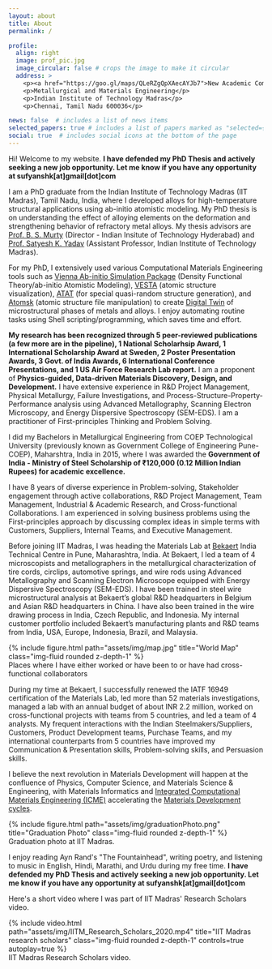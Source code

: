 ```yaml
---
layout: about
title: About
permalink: /

profile:
  align: right
  image: prof_pic.jpg
  image_circular: false # crops the image to make it circular
  address: >
    <p><a href="https://goo.gl/maps/QLeRZgQpXAecAYJb7">New Academic Complex - 106</a></p>
    <p>Metallurgical and Materials Engineering</p>
    <p>Indian Institute of Technology Madras</p>
    <p>Chennai, Tamil Nadu 600036</p>

news: false  # includes a list of news items
selected_papers: true # includes a list of papers marked as "selected={true}"
social: true  # includes social icons at the bottom of the page
---
```


Hi! Welcome to my website.
**I have defended my PhD Thesis and actively seeking a new job opportunity. Let me know if you have any opportunity at sufyanshk[at]gmail[dot]com**

I am a PhD graduate from the Indian Institute of Technology Madras (IIT Madras), Tamil Nadu, India, where I developed alloys for high-temperature structural applications using ab-initio atomistic modeling. My PhD thesis is on understanding the effect of alloying elements on the deformation and strengthening behavior of refractory metal alloys. My thesis advisors are <a href="https://mme.iitm.ac.in/murty/bsmurty">Prof. B. S. Murty</a> (Director - Indian Insitute of Technology Hyderabad) and <a href="https://mme.iitm.ac.in/satyesh/index.html">Prof. Satyesh K. Yadav</a> (Assistant Professor, Indian Institute of Technology Madras).

For my PhD, I extensively used various Computational Materials Engineering tools such as <a href="https://vasp.at">Vienna Ab-initio Simulation Package</a> (Density Functional Theory/ab-initio Atomistic Modeling), <a href="https://jp-minerals.org/vesta/en/download.html">VESTA</a> (atomic structure visualization), <a href="https://www.brown.edu/Departments/Engineering/Labs/avdw/atat/">ATAT</a> (for special quasi-random structure generation), and <a href="https://atomsk.univ-lille.fr">Atomsk</a> (atomic structure file manipulation) to create <a href="https://en.wikipedia.org/wiki/Digital_twin">Digital Twin</a> of microstructural phases of metals and alloys. I enjoy automating routine tasks using Shell scripting/programming, which saves time and effort.

**My research has been recognized through 5 peer-reviewed publications (a few more are in the pipeline), 1 National Scholarhsip Award, 1 International Scholarship Award at Sweden, 2 Poster Presentation Awards, 3 Govt. of India Awards, 6 International Conference Presentations, and 1 US Air Force Research Lab report.** I am a proponent of **Physics-guided, Data-driven Materials Discovery, Design, and Development.** I have extensive experience in R&D Project Management, Physical Metallurgy, Failure Investigations, and Process-Structure-Property-Performance analysis using Advanced Metallography, Scanning Electron Microscopy, and Energy Dispersive Spectroscopy (SEM-EDS). I am a practitioner of First-principles Thinking and Problem Solving.

I did my Bachelors in Metallurgical Engineering from COEP Technological University (previously known as Government College of Engineering Pune-COEP), Maharshtra, India in 2015, where I was awarded the **Government of India - Ministry of Steel Scholarship of ₹120,000 (0.12 Million Indian Rupees) for academic excellence.**

I have 8 years of diverse experience in Problem-solving, Stakeholder engagement through active collaborations, R&D Project Management, Team Management, Industrial & Academic Research, and Cross-functional Collaborations. I am experienced in solving business problems using the First-principles approach by discussing complex ideas in simple terms with Customers, Suppliers, Internal Teams, and Executive Management.

Before joining IIT Madras, I was heading the Materials Lab at <a href="https://www.bekaert.com/en/about-us">Bekaert</a> India Technical Centre in Pune, Maharashtra, India. At Bekaert, I led a team of 4 microscopists and metallographers in the metallurgical characterization of tire cords, circlips, automotive springs, and wire rods using Advanced Metallography and Scanning Electron Microscope equipped with Energy Dispersive Spectroscopy (SEM-EDS). I have been trained in steel wire microstructural analysis at Bekaert’s global R&D headquarters in Belgium and Asian R&D headquarters in China. I have also been trained in the wire drawing process in India, Czech Republic, and Indonesia. My internal customer portfolio included Bekaert’s manufacturing plants and R&D teams from India, USA, Europe, Indonesia, Brazil, and Malaysia.

<div class="row justify-content-sm-center">
    <div class="col-sm mt-3 mt-md-0">
        {% include figure.html path="assets/img/map.jpg" title="World Map" class="img-fluid rounded z-depth-1" %}
    </div>
</div>
<div class="caption">
    Places where I have either worked or have been to or have had cross-functional collaborators 
</div>

During my time at Bekaert, I successfully renewed the IATF 16949 certification of the Materials Lab, led more than 52 materials investigations, managed a lab with an annual budget of about INR 2.2 million, worked on cross-functional projects with teams from 5 countries, and led a team of 4 analysts. My frequent interactions with the Indian Steelmakers/Suppliers, Customers, Product Development teams, Purchase Teams, and my international counterparts from 5 countries have improved my Communication & Presentation skills, Problem-solving skills, and Persuasion skills.

I believe the next revolution in Materials Development will happen at the confluence of Physics, Computer Science, and Materials Science & Engineering, with Materials Informatics and <a href="https://www.awsar-dst.in/2020/winner_article_2020_view/view/Mr_Sufyan_M_Shaikh.pdf">Integrated Computational Materials Engineering (ICME)</a> accelerating the <a href="https://iit-techambit.in/computational-materials-science/">Materials Development cycles</a>.

<div class="row justify-content-sm-center">
    <div class="col-sm mt-3 mt-md-0">
        {% include figure.html path="assets/img/graduationPhoto.png" title="Graduation Photo" class="img-fluid rounded z-depth-1" %}
    </div>
</div>
<div class="caption">
    Graduation photo at IIT Madras. 
</div>

I enjoy reading Ayn Rand's "The Fountainhead", writing poetry, and listening to music in English, Hindi, Marathi, and Urdu during my free time. **I have defended my PhD Thesis and actively seeking a new job opportunity. Let me know if you have any opportunity at sufyanshk[at]gmail[dot]com**

Here's a short video where I was part of IIT Madras' Research Scholars video.
<div class="row justify-content-sm-center">
    <div class="col-sm-4 mt-3 mt-md-0">
        {% include video.html path="assets/img/IITM_Research_Scholars_2020.mp4" title="IIT Madras research scholars" class="img-fluid rounded z-depth-1" controls=true autoplay=true %}
    </div>
</div>
<div class="caption">
IIT Madras Research Scholars video.
</div>
